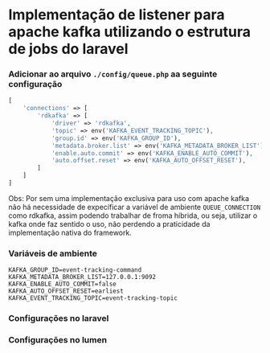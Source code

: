 
# Implementação de listener para apache kafka utilizando o estrutura de jobs do laravel

### Adicionar ao arquivo `./config/queue.php` aa seguinte configuração

```php
[
    'connections' => [
        'rdkafka' => [
            'driver' => 'rdkafka',
            'topic' => env('KAFKA_EVENT_TRACKING_TOPIC'),
            'group.id' => env('KAFKA_GROUP_ID'),
            'metadata.broker.list' => env('KAFKA_METADATA_BROKER_LIST'),
            'enable.auto.commit' => env('KAFKA_ENABLE_AUTO_COMMIT'),
            'auto.offset.reset' => env('KAFKA_AUTO_OFFSET_RESET'),
        ]
    ]
]
```

Obs: Por sem uma implementação exclusiva para uso com apache kafka não há necessidade de expecíficar a variável de ambiente `QUEUE_CONNECTION` como rdkafka, assim podendo trabalhar de froma híbrida, ou seja, utilizar o kafka onde faz sentido o uso, não perdendo a praticidade da implementação nativa do framework.


### Variáveis de ambiente

```dotenv
KAFKA_GROUP_ID=event-tracking-command
KAFKA_METADATA_BROKER_LIST=127.0.0.1:9092
KAFKA_ENABLE_AUTO_COMMIT=false
KAFKA_AUTO_OFFSET_RESET=earliest
KAFKA_EVENT_TRACKING_TOPIC=event-tracking-topic
```

### Configurações no laravel



### Configurações no lumen



